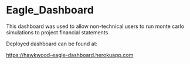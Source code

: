 # Eagle_Dashboard

This dashboard was used to allow non-technical users to run monte carlo simulations to project financial statements

Deployed dashboard can be found at:

https://hawkwood-eagle-dashboard.herokuapp.com 

